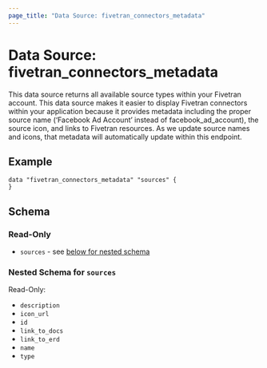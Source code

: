 ```yaml
---
page_title: "Data Source: fivetran_connectors_metadata"
---
```


# Data Source: fivetran_connectors_metadata

This data source returns all available source types within your Fivetran account. This data source makes it easier to display Fivetran connectors within your application because it provides metadata including the proper source name (‘Facebook Ad Account’ instead of facebook_ad_account), the source icon, and links to Fivetran resources. As we update source names and icons, that metadata will automatically update within this endpoint.

## Example

```hcl
data "fivetran_connectors_metadata" "sources" {
}
```

## Schema

### Read-Only

- `sources` - see [below for nested schema](#nestedatt--sources)

<a id="nestedatt--sources"></a>
### Nested Schema for `sources`

Read-Only:

- `description` 
- `icon_url` 
- `id` 
- `link_to_docs` 
- `link_to_erd` 
- `name` 
- `type` 
